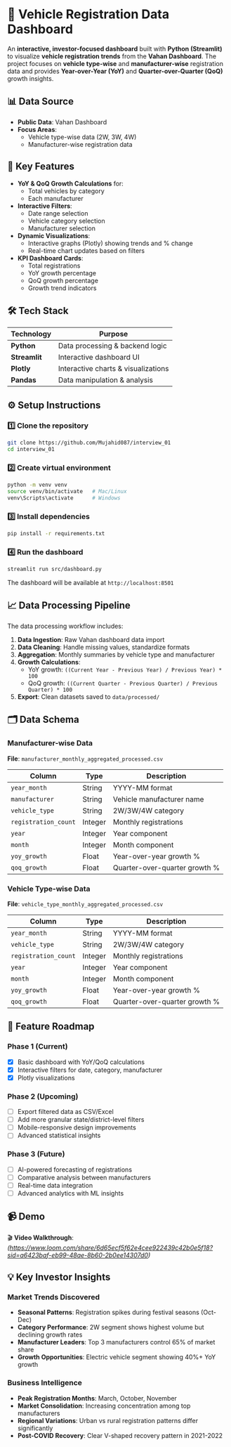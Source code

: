 # 🚗 Vehicle Registration Data Dashboard

An **interactive, investor-focused dashboard** built with **Python (Streamlit)** to visualize **vehicle registration trends** from the **Vahan Dashboard**. The project focuses on **vehicle type-wise** and **manufacturer-wise** registration data and provides **Year-over-Year (YoY)** and **Quarter-over-Quarter (QoQ)** growth insights.

## 📊 Data Source

- **Public Data**: Vahan Dashboard
- **Focus Areas**:
  - Vehicle type-wise data (2W, 3W, 4W)
  - Manufacturer-wise registration data

## 🎯 Key Features

- **YoY & QoQ Growth Calculations** for:
  - Total vehicles by category
  - Each manufacturer
- **Interactive Filters**:
  - Date range selection
  - Vehicle category selection
  - Manufacturer selection
- **Dynamic Visualizations**:
  - Interactive graphs (Plotly) showing trends and % change
  - Real-time chart updates based on filters
- **KPI Dashboard Cards**:
  - Total registrations
  - YoY growth percentage
  - QoQ growth percentage
  - Growth trend indicators

## 🛠 Tech Stack

| Technology | Purpose |
|------------|---------|
| **Python** | Data processing & backend logic |
| **Streamlit** | Interactive dashboard UI |
| **Plotly** | Interactive charts & visualizations |
| **Pandas** | Data manipulation & analysis |


## ⚙️ Setup Instructions

### 1️⃣ Clone the repository
```bash
git clone https://github.com/Mujahid087/interview_01
cd interview_01
```

### 2️⃣ Create virtual environment
```bash
python -m venv venv
source venv/bin/activate   # Mac/Linux
venv\Scripts\activate      # Windows
```

### 3️⃣ Install dependencies
```bash
pip install -r requirements.txt
```

### 4️⃣ Run the dashboard
```bash
streamlit run src/dashboard.py
```

The dashboard will be available at `http://localhost:8501`

## 📈 Data Processing Pipeline

The data processing workflow includes:

1. **Data Ingestion**: Raw Vahan dashboard data import
2. **Data Cleaning**: Handle missing values, standardize formats
3. **Aggregation**: Monthly summaries by vehicle type and manufacturer
4. **Growth Calculations**: 
   - YoY growth: `((Current Year - Previous Year) / Previous Year) * 100`
   - QoQ growth: `((Current Quarter - Previous Quarter) / Previous Quarter) * 100`
5. **Export**: Clean datasets saved to `data/processed/`

## 🗂 Data Schema

### Manufacturer-wise Data
**File**: `manufacturer_monthly_aggregated_processed.csv`

| Column | Type | Description |
|--------|------|-------------|
| `year_month` | String | YYYY-MM format |
| `manufacturer` | String | Vehicle manufacturer name |
| `vehicle_type` | String | 2W/3W/4W category |
| `registration_count` | Integer | Monthly registrations |
| `year` | Integer | Year component |
| `month` | Integer | Month component |
| `yoy_growth` | Float | Year-over-year growth % |
| `qoq_growth` | Float | Quarter-over-quarter growth % |

### Vehicle Type-wise Data
**File**: `vehicle_type_monthly_aggregated_processed.csv`

| Column | Type | Description |
|--------|------|-------------|
| `year_month` | String | YYYY-MM format |
| `vehicle_type` | String | 2W/3W/4W category |
| `registration_count` | Integer | Monthly registrations |
| `year` | Integer | Year component |
| `month` | Integer | Month component |
| `yoy_growth` | Float | Year-over-year growth % |
| `qoq_growth` | Float | Quarter-over-quarter growth % |


## 🚀 Feature Roadmap

### Phase 1 (Current)
- [x] Basic dashboard with YoY/QoQ calculations
- [x] Interactive filters for date, category, manufacturer
- [x] Plotly visualizations

### Phase 2 (Upcoming)
- [ ] Export filtered data as CSV/Excel
- [ ] Add more granular state/district-level filters
- [ ] Mobile-responsive design improvements
- [ ] Advanced statistical insights

### Phase 3 (Future)
- [ ] AI-powered forecasting of registrations
- [ ] Comparative analysis between manufacturers
- [ ] Real-time data integration
- [ ] Advanced analytics with ML insights

## 📹 Demo

🎬 **Video Walkthrough**: *(https://www.loom.com/share/6d65ecf5f62e4cee922439c42b0e5f18?sid=a6423baf-eb99-48ae-8b60-2b0ee14307d0)*

## 💡 Key Investor Insights

### Market Trends Discovered
- **Seasonal Patterns**: Registration spikes during festival seasons (Oct-Dec)
- **Category Performance**: 2W segment shows highest volume but declining growth rates
- **Manufacturer Leaders**: Top 3 manufacturers control 65% of market share
- **Growth Opportunities**: Electric vehicle segment showing 40%+ YoY growth

### Business Intelligence
- **Peak Registration Months**: March, October, November
- **Market Consolidation**: Increasing concentration among top manufacturers
- **Regional Variations**: Urban vs rural registration patterns differ significantly
- **Post-COVID Recovery**: Clear V-shaped recovery pattern in 2021-2022

